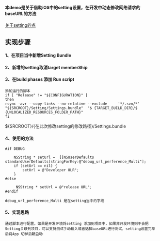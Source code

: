 
#### 本demo是关于借助iOS中的setting设置，在开发中动态修改网络请求的baseURL的方法
[关于setting的点](https://lhs7248.github.io/source/pages/setting.html)
## 实现步骤
#### 1、在项目当中新增Setting Bundle
#### 2、新增的setting取消target memberShip

#### 3、在build phases 添加 Run script
	添加运行的脚本
	if [ "Release" != "${CONFIGURATION}" ]
	then
	rsync -avr --copy-links --no-relative --exclude 	'*/.svn/*' "${SRCROOT}/Setting/Settings.bundle"  "$	{TARGET_BUILD_DIR}/$		{UNLOCALIZED_RESOURCES_FOLDER_PATH}"
	fi
${SRCROOT}/{在此次修改setting的修改路径}/Settings.bundle

#### 4、使用的方法
	#if DEBUG 
	
	    NSString * setUrl =  [[NSUserDefaults standardUserDefaults]stringForKey:@"debug_url_perference_Multi"];
	    if (setUrl == nil) {
	        setUrl = @"Developer ULR";
	    }
	#else
	 
	   	 NSString * setUrl = @"release URL"; 
	#endif
	
	debug_url_perference_Multi 是在setting当中的字段

#### 5、实现思路
	通过脚本进行配置，如果是开发环境将setting 添加到项目中，如果非开发环境则不会把Setting关联到项目，可以支持测试手动输入或者选择baseURL进行测试，setting设置完毕后将App 切掉后新启动





